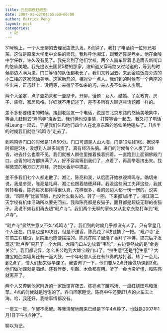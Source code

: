 ```yaml
---
title: 元旦前夜赶趟去
date: 2007-01-02T04:55:00+00:00
author: Patrick Peng
layout: post
categories:
  - 記
---
```

31号晚上，一个人无聊的去理发店洗头发。8点钟了，我打了电话约一位师兄喝茶。这位是原来大学里中文系的师兄，我称呼他湘江，跟我还算是老乡。他在金陵中学任教，许久没有见了。我先奔到了他们学校。两个人骑车冒着毛毛雨去新街口的悠仙美地。我先提议去国贸5楼的那家，谁知道又穿马路又过地道的，等到的时候那边人满为患。门口等待的队伍都老长了。我们又转回去，来到金陵饭店旁边的小二楼的这家悠仙美地。这家新开的，相对少一点人。我们到的时候有一个两座的空出来，正巧赶上，没用等，来得早不如来的巧，来人多不如来人少啊。

两个人坐定，点了壶奶茶和一壶摩卡。开聊。话题：女人、结婚、子女教育、房子、装修、家居风格。详细就不用记述了，差不多所有人聊这些话题都一样的。

差不多都要结束的时候，接到老朋友一个电话，说是在北京东路的悠仙美地集中，等会儿赶趟去“鸡鸣寺”烧香去。我们俩也没事情，打算等会一起去。我又打了电话喊Leung一起去。于是我们仨和他们四个人在北京东路的悠仙美地碰头了。11点半的时候我们就往“鸡鸣寺”走去了。

到鸡鸣寺门口的时候是11点50分。门口可谓是人山人海。门票10块钱1张。据说平时都是5块，没想到人越多越贵了。真有经济头脑。进门的时候每个人发了3炷香，进去什么也看不见，我们就被人群往里推着搡着拥着。一直跑到上面铜佛殿门口。点香的地方都排满了人，好不容易等到我们了，点着了，再高举着挤出来。找稍微空的地方四方拜拜，扔到大香炉中搞定。

差不多我们七个人都走散了。湘江、陈亮和我，从后面开始参观鸡鸣寺。确切来说，我是参观，陈亮是礼拜、湘江也跟着随便拜拜。我没这些闲工夫拜这些，我就转转看看。陈亮每次都拜得很认真，花样很多，看的旁边人都一愣一愣的。说实话，“鸡鸣寺”比较简陋，也没什么看头的。转了一圈，下来都1点半了。湘江第二天学校有机体活动所以要先回去。我和陈亮都是夜猫子，而且都是超级无聊的夜猫子。我说不如我们再去趟“毗卢寺”。我们两个无聊的家伙又从北京东路打车到“毗卢寺”。

“毗卢寺”显然生意又不如“鸡鸣寺”了。我们到的时候几乎都没有人了。只有零星几个人还在。门票也是10块钱，但是不送香。陈亮花了5块钱搞了一把。“毗卢寺”正在搞工程建设，庭院里也随便摆摆的。陈亮在院子里烧了香拜了神佛。搞完后才发现这“毗卢寺”只开了一个大殿。大殿门口左边放着“韦陀”，右边竟然放的是“金身关公”。我们都诧异，怎么关公跑到大雄宝殿门口了。“拉生意”还是“抢生意”？大雄宝殿西南墙角还有一面大鼓，一个年轻僧人还在有节奏的敲打着。转了一会儿，到2点了，僧人们起来做早课了。我咨询了一下，他们要从2点开始做功课到3点。他们做功课就是唱经。还有伴奏，引磬、木鱼都有用。听了一会也没听懂，和陈亮就离开了。

两个人又奔到他家附近的一家饭馆宵夜去。陈亮点了罐鸡汤、一盘红烧田鸡和菠菜。4点的时候就是饱饱的了。各自回家睡觉。陈亮中午还要赶1点的火车去上海。哈，我还好，我啥事情都没有。

一觉又一觉，乍醒不愿醒。等我清醒地醒来已经是下午4点钟了，也就是2007年1月1日下午4点钟了。

聊以为记。
